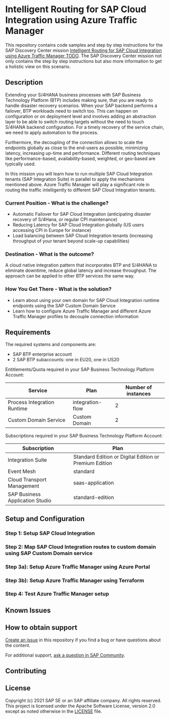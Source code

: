# Intelligent Routing for SAP Cloud Integration using Azure Traffic Manager

This repository contains code samples and step by step instructions for the SAP Discovery Center mission [Intelligent Routing for SAP Cloud Integration using Azure Traffic Manager TODO](https://discovery-center.cloud.sap/). The SAP Discovery Center mission not only contains the step by step instructions but also more information to get a holistic view on this scenario. 

## Description

Extending your S/4HANA business processes with SAP Business Technology Platform (BTP) includes making sure, that you are ready to handle disaster recovery scenarios. When your SAP backend performs a failover, BTP workloads need to switch too. This can happen on configuration or on deployment level and involves adding an abstraction layer to be able to switch routing targets without the need to touch S/4HANA backend configuration. For a timely recovery of the service chain, we need to apply automation to the process.

Furthermore, the decoupling of the connection allows to scale the endpoints globally as close to the end-users as possible, minimizing latency, increasing up-time and performance. Different routing techniques like performance-based, availability-based, weighted, or geo-based are typically used.

In this mission you will learn how to run multiple SAP Cloud Integration tenants (SAP Integration Suite) in parallel to apply the mechanisms mentioned above. Azure Traffic Manager will play a significant role in routing the traffic intelligently to different SAP Cloud Integration tenants.

### Current Position - What is the challenge?
- Automatic Failover for SAP Cloud Integration (anticipating disaster recovery of S/4Hana, or regular CPI maintenance)
- Reducing Latency for SAP Cloud Integration globally (US users accessing CPI in Europe for instance)
- Load balancing between SAP Cloud Integration tenants (increasing throughput of your tenant beyond scale-up capabilities)

### Destination - What is the outcome?
A cloud native integration pattern that incorporates BTP and S/4HANA to eliminate downtime, reduce global latency and increase throughput. The approach can be applied to other BTP services the same way.
### How You Get There - What is the solution?
- Learn about using your own domain for SAP Cloud Integration runtime endpoints using the SAP Custom Domain Service
- Learn how to configure Azure Traffic Manager and different Azure Traffic Manager profiles to decouple connection information

## Requirements
The required systems and components are:

- SAP BTP enterprise account
- 2 SAP BTP subaccounts: one in EU20, one in US20

Entitlements/Quota required in your SAP Business Technology Platform Account:

| Service                     | Plan             | Number of instances |
| --------------------------- | ---------------- | ------------------- |
| Process Integration Runtime | integration-flow | 2                   |
| Custom Domain Service       | Custom Domain    | 2                   |


Subscriptions required in your SAP Business Technology Platform Account:

| Subscription                    | Plan                                                   |
| ------------------------------- | ------------------------------------------------------ |
| Integration Suite               | Standard Edition or Digital Edition or Premium Edition |
| Event Mesh                      | standard                                               |
| Cloud Transport Management      | saas-application                                       |
| SAP Business Application Studio | standard-edition                                       |

## Setup and Configuration

### Step 1: Setup SAP Cloud Integration

### Step 2: Map SAP Cloud Integration routes to custom domain using SAP Custom Domain service
### Step 3a): Setup Azure Traffic Manager using Azure Portal
### Step 3b): Setup Azure Traffic Manager using Terraform

### Step 4: Test Azure Traffic Manager setup

## Known Issues

## How to obtain support

[Create an issue](https://github.com/SAP-samples/<repository-name>/issues) in this repository if you find a bug or have questions about the content.
 
For additional support, [ask a question in SAP Community](https://answers.sap.com/questions/ask.html).

## Contributing

## License
Copyright (c) 2021 SAP SE or an SAP affiliate company. All rights reserved. This project is licensed under the Apache Software License, version 2.0 except as noted otherwise in the [LICENSE](LICENSES/Apache-2.0.txt) file.
